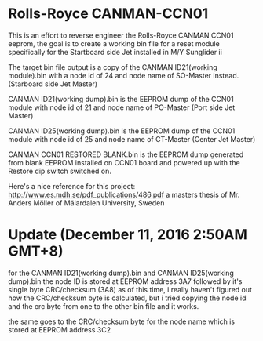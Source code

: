 # Rolls-Royce CANMAN-CCN01
This is an effort to reverse engineer the Rolls-Royce CANMAN CCN01 eeprom, the goal is to create a working bin file for a reset module specifically for the Startboard side Jet installed in M/Y Sunglider ii

The target bin file output is a copy of the CANMAN ID21(working module).bin with a node id of 24 and node name of SO-Master instead.(Starboard side Jet Master)

CANMAN ID21(working dump).bin is the EEPROM dump of the CCN01 module with node id of 21 and node name of PO-Master (Port side Jet Master)

CANMAN ID25(working dump).bin is the EEPROM dump of the CCN01 module with node id of 25 and node name of CT-Master (Center Jet Master)

CANMAN CCN01 RESTORED BLANK.bin is the EEPROM dump generated from blank EEPROM installed on CCN01 board and powered up with the Restore dip switch switched on.

Here's a nice reference for this project: http://www.es.mdh.se/pdf_publications/486.pdf a masters thesis of Mr. Anders Möller of Mälardalen University, Sweden

# Update (December 11, 2016 2:50AM GMT+8)

for the CANMAN ID21(working dump).bin and CANMAN ID25(working dump).bin the node ID is stored at EEPROM address 3A7 followed by it's single byte CRC/checksum (3A8) as of this time, i really haven't figured out how the CRC/checksum byte is calculated, but i tried copying the node id and the crc byte from one to the other bin file and it works.

the same goes to the CRC/checksum byte for the node name which is stored at EEPROM address 3C2 
